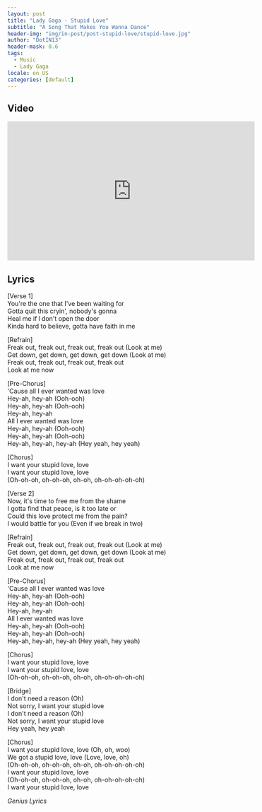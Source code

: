 ```yaml
---
layout: post
title: "Lady Gaga - Stupid Love"
subtitle: "A Song That Makes You Wanna Dance"
header-img: "img/in-post/post-stupid-love/stupid-love.jpg"
author: "DotIN13"
header-mask: 0.6
tags:
  - Music
  - Lady Gaga
locale: en_US
categories: [default]
---
```


## Video

<div class="video-iframe">
<iframe width="560" height="315" src="https://www.youtube.com/embed/5L6xyaeiV58" frameborder="0" allow="accelerometer; autoplay; encrypted-media; gyroscope; picture-in-picture" allowfullscreen></iframe>
</div>

## Lyrics

[Verse 1]  
You're the one that I've been waiting for  
Gotta quit this cryin', nobody's gonna  
Heal me if I don't open the door  
Kinda hard to believe, gotta have faith in me  


[Refrain]  
Freak out, freak out, freak out, freak out (Look at me)  
Get down, get down, get down, get down (Look at me)  
Freak out, freak out, freak out, freak out  
Look at me now  


[Pre-Chorus]  
'Cause all I ever wanted was love  
Hey-ah, hey-ah (Ooh-ooh)  
Hey-ah, hey-ah (Ooh-ooh)  
Hey-ah, hey-ah  
All I ever wanted was love  
Hey-ah, hey-ah (Ooh-ooh)  
Hey-ah, hey-ah (Ooh-ooh)  
Hey-ah, hey-ah, hey-ah (Hey yeah, hey yeah)  


[Chorus]  
I want your stupid love, love  
I want your stupid love, love  
(Oh-oh-oh, oh-oh-oh, oh-oh, oh-oh-oh-oh-oh)  


[Verse 2]  
Now, it's time to free me from the shame  
I gotta find that peace, is it too late or  
Could this love protect me from the pain?  
I would battle for you (Even if we break in two)  


[Refrain]  
Freak out, freak out, freak out, freak out (Look at me)  
Get down, get down, get down, get down (Look at me)  
Freak out, freak out, freak out, freak out  
Look at me now  


[Pre-Chorus]  
'Cause all I ever wanted was love  
Hey-ah, hey-ah (Ooh-ooh)  
Hey-ah, hey-ah (Ooh-ooh)  
Hey-ah, hey-ah  
All I ever wanted was love  
Hey-ah, hey-ah (Ooh-ooh)  
Hey-ah, hey-ah (Ooh-ooh)  
Hey-ah, hey-ah, hey-ah (Hey yeah, hey yeah)  


[Chorus]  
I want your stupid love, love  
I want your stupid love, love  
(Oh-oh-oh, oh-oh-oh, oh-oh, oh-oh-oh-oh-oh)  


[Bridge]  
I don't need a reason (Oh)  
Not sorry, I want your stupid love  
I don't need a reason (Oh)  
Not sorry, I want your stupid love  
Hey yeah, hey yeah  


[Chorus]  
I want your stupid love, love (Oh, oh, woo)  
We got a stupid love, love (Love, love, oh)  
(Oh-oh-oh, oh-oh-oh, oh-oh, oh-oh-oh-oh-oh)  
I want your stupid love, love  
(Oh-oh-oh, oh-oh-oh, oh-oh, oh-oh-oh-oh-oh)  
I want your stupid love, love  

*Genius Lyrics*